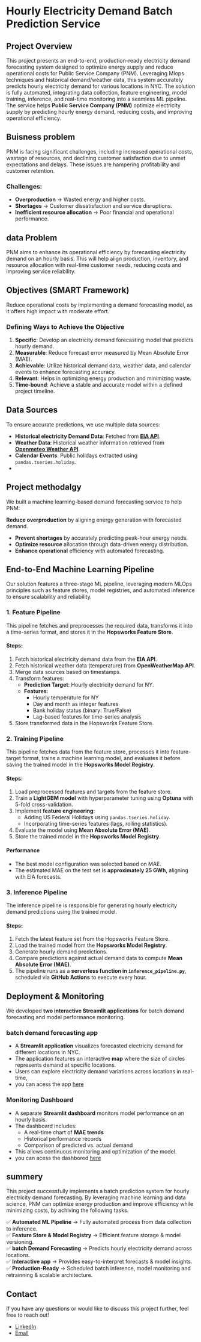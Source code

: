 # Hourly Electricity Demand Batch Prediction Service
## Project Overview  
This project presents an end-to-end, production-ready electricity demand forecasting system designed to optimize energy supply and reduce operational costs for Public Service Company (PNM). Leveraging Mlops techniques and historical demand/weather data, this system accurately predicts hourly electricity demand for various locations in NYC. The solution is fully automated, integrating data collection, feature engineering, model training, inference, and real-time monitoring into a seamless ML pipeline.
The service helps **Public Service Company (PNM)** optimize electricity supply by predicting hourly energy demand, reducing costs, and improving operational efficiency.

## Buisness problem
PNM is facing significant challenges, including increased operational costs, wastage of resources, and declining customer satisfaction due to unmet expectations and delays. These issues are hampering profitability and customer retention.

### **Challenges:**  
- **Overproduction** → Wasted energy and higher costs.  
- **Shortages** → Customer dissatisfaction and service disruptions.  
- **Inefficient resource allocation** → Poor financial and operational performance.  

## data Problem
PNM aims to enhance its operational efficiency by forecasting electricity demand on an hourly basis. This will help align production, inventory, and resource allocation with real-time customer needs, reducing costs and improving service reliability. 

## Objectives (SMART Framework)
Reduce operational costs by implementing a demand forecasting model, as it offers high impact with moderate effort.

### **Defining Ways to Achieve the Objective**

1. **Specific**: Develop an electricity demand forecasting model that predicts hourly demand.
2. **Measurable**: Reduce forecast error measured by Mean Absolute Error (MAE).
3. **Achievable**: Utilize historical demand data, weather data, and calendar events to enhance forecasting accuracy.
4. **Relevant**: Helps in optimizing energy production and minimizing waste.
5. **Time-bound**: Achieve a stable and accurate model within a defined project timeline.

## Data Sources

To ensure accurate predictions, we use multiple data sources:

- **Historical electricity Demand Data**: Fetched from **[EIA API](https://www.eia.gov/opendata/)**. 
- **Weather Data**: Historical weather information retrieved from **[Openmeteo Weather API](https://open-meteo.com/)**.
- **Calendar Events**: Public holidays extracted using `pandas.tseries.holiday`.
- 
## Project methodalgy
We built a machine learning-based demand forecasting service to help PNM:

**Reduce overproduction** by aligning energy generation with forecasted demand.
- **Prevent shortages** by accurately predicting peak-hour energy needs.
- **Optimize resource** allocation through data-driven energy distribution.
- **Enhance operational** efficiency with automated forecasting.


## **End-to-End Machine Learning Pipeline**  
Our solution features a three-stage ML pipeline, leveraging modern MLOps principles such as feature stores, model registries, and automated inference to ensure scalability and reliability.

### **1. Feature Pipeline**

This pipeline fetches and preprocesses the required data, transforms it into a time-series format, and stores it in the **Hopsworks Feature Store**.

#### **Steps:**

1. Fetch historical electricity demand data from the **EIA API**.  
2. Fetch historical weather data (temperature) from **OpenWeatherMap API**.
3. Merge data sources based on timestamps.
4. Transform features:
   - **Prediction Target**: Hourly electricity demand for NY.
   - **Features**:
     - Hourly temperature for NY
     - Day and month as integer features
     - Bank holiday status (binary: True/False)
     - Lag-based features for time-series analysis
5. Store transformed data in the Hopsworks Feature Store.

### **2. Training Pipeline**

This pipeline fetches data from the feature store, processes it into feature-target format, trains a machine learning model, and evaluates it before saving the trained model in the **Hopsworks Model Registry**.

#### **Steps:**

1. Load preprocessed features and targets from the feature store.
2. Train a **LightGBM model** with hyperparameter tuning using **Optuna** with 5-fold cross-validation.
3. Implement **feature engineering**:
   - Adding US Federal Holidays using `pandas.tseries.holiday`.
   - Incorporating time-series features (lags, rolling statistics).
4. Evaluate the model using **Mean Absolute Error (MAE)**.
5. Store the trained model in the **Hopsworks Model Registry**.

#### **Performance**

- The best model configuration was selected based on MAE.
- The estimated MAE on the test set is **approximately 25 GWh**, aligning with EIA forecasts.

### **3. Inference Pipeline**

The inference pipeline is responsible for generating hourly electricity demand predictions using the trained model.

#### **Steps:**

1. Fetch the latest feature set from the Hopsworks Feature Store.
2. Load the trained model from the **Hopsworks Model Registry**.
3. Generate hourly demand predictions.
4. Compare predictions against actual demand data to compute **Mean Absolute Error (MAE)**.
5. The pipeline runs as a **serverless function in `inference_pipeline.py`**, scheduled via **GitHub Actions** to execute every hour.


## Deployment & Monitoring

We developed **two interactive Streamlit applications** for batch demand forecasting and model performance monitoring.

### **batch demand forecasting app**

- A **Streamlit application** visualizes forecasted electricity demand for different locations in NYC. 
- The application features an interactive **map** where the size of circles represents demand at specific locations.
- Users can explore electricity demand variations across locations in real-time,
- you can acess the app [here](https://electricitydemandpredictor-3gaww4pzqsw6orh3vnkc4f.streamlit.app/) 

### **Monitoring Dashboard**
- A separate **Streamlit dashboard** monitors model performance on an hourly basis.
- The dashboard includes:
  - A real-time chart of **MAE trends**
  - Historical performance records
  - Comparison of predicted vs. actual demand
- This allows continuous monitoring and optimization of the model.
- you can acess the dashbored [here](https://electricitydemandmonitor-2pe99wef2a5mdvtjnjqt4d.streamlit.app/) 


## summery
This project successfully implements a batch prediction system for hourly electricity demand forecasting. By leveraging machine learning and data science, PNM can optimize energy production and improve efficiency while minimizing costs, by achiving the following tasks.

✅ **Automated ML Pipeline** → Fully automated process from data collection to inference.\
✅ **Feature Store & Model Registry** → Efficient feature storage & model versioning.\
✅ **batch Demand Forecasting** → Predicts hourly electricity demand across locations.\
✅ **Interactive app** → Provides easy-to-interpret forecasts & model insights.\
✅ **Production-Ready** → Scheduled batch inference, model monitoring and retrainning & scalable architecture.


  ## Contact
If you have any questions or would like to discuss this project further, feel free to reach out!
* [LinkedIn](https://www.linkedin.com/in/hadeel-als-0a23702a6?utm_source=share&utm_campaign=share_via&utm_content=profile&utm_medium=ios_app ) 
* [Email](alsadonhadeel@gmail.com) 

